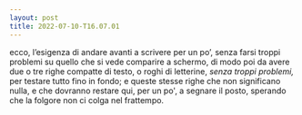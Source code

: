 ```yaml
---
layout: post
title: 2022-07-10-T16.07.01
---
```


ecco, l’esigenza di andare avanti a scrivere per un po’, senza farsi troppi problemi su quello che si vede comparire a schermo, di modo poi da avere due o tre righe compatte di testo, o roghi di letterine, *senza troppi problemi,* per testare tutto fino in fondo; e queste stesse righe che non significano nulla, e che dovranno restare qui, per un po', a segnare il posto, sperando che la folgore non ci colga nel frattempo.